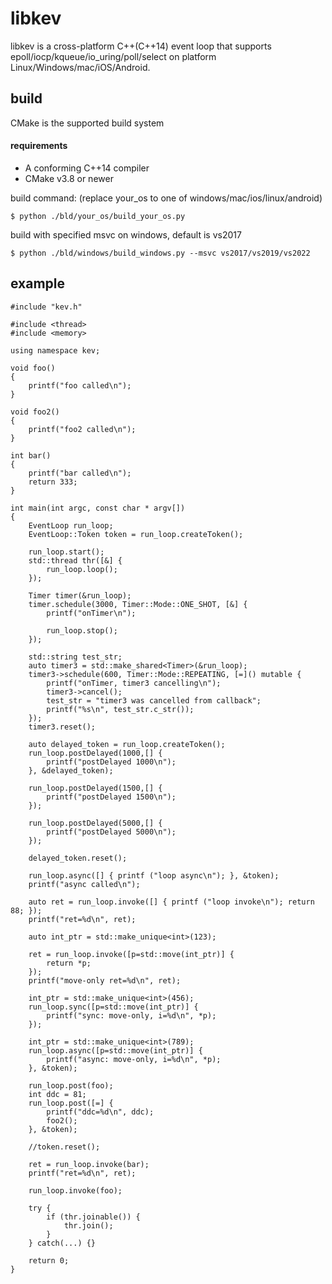 # libkev
libkev is a cross-platform C++(C++14) event loop that supports epoll/iocp/kqueue/io_uring/poll/select on platform Linux/Windows/mac/iOS/Android.

## build
CMake is the supported build system

#### requirements
- A conforming C++14 compiler
- CMake v3.8 or newer

build command: (replace your_os to one of windows/mac/ios/linux/android)
```
$ python ./bld/your_os/build_your_os.py
```
build with specified msvc on windows, default is vs2017
```
$ python ./bld/windows/build_windows.py --msvc vs2017/vs2019/vs2022
```

## example
```
#include "kev.h"

#include <thread>
#include <memory>

using namespace kev;

void foo()
{
    printf("foo called\n");
}

void foo2()
{
    printf("foo2 called\n");
}

int bar()
{
    printf("bar called\n");
    return 333;
}

int main(int argc, const char * argv[])
{
    EventLoop run_loop;
    EventLoop::Token token = run_loop.createToken();

    run_loop.start();
    std::thread thr([&] {
        run_loop.loop();
    });
    
    Timer timer(&run_loop);
    timer.schedule(3000, Timer::Mode::ONE_SHOT, [&] {
        printf("onTimer\n");

        run_loop.stop();
    });

    std::string test_str;
    auto timer3 = std::make_shared<Timer>(&run_loop);
    timer3->schedule(600, Timer::Mode::REPEATING, [=]() mutable {
        printf("onTimer, timer3 cancelling\n");
        timer3->cancel();
        test_str = "timer3 was cancelled from callback";
        printf("%s\n", test_str.c_str());
    });
    timer3.reset();
    
    auto delayed_token = run_loop.createToken();
    run_loop.postDelayed(1000,[] {
        printf("postDelayed 1000\n");
    }, &delayed_token);
    
    run_loop.postDelayed(1500,[] {
        printf("postDelayed 1500\n");
    });
    
    run_loop.postDelayed(5000,[] {
        printf("postDelayed 5000\n");
    });
    
    delayed_token.reset();
    
    run_loop.async([] { printf ("loop async\n"); }, &token);
    printf("async called\n");
    
    auto ret = run_loop.invoke([] { printf ("loop invoke\n"); return 88; });
    printf("ret=%d\n", ret);
    
    auto int_ptr = std::make_unique<int>(123);
    
    ret = run_loop.invoke([p=std::move(int_ptr)] {
        return *p;
    });
    printf("move-only ret=%d\n", ret);
    
    int_ptr = std::make_unique<int>(456);
    run_loop.sync([p=std::move(int_ptr)] {
        printf("sync: move-only, i=%d\n", *p);
    });
    
    int_ptr = std::make_unique<int>(789);
    run_loop.async([p=std::move(int_ptr)] {
        printf("async: move-only, i=%d\n", *p);
    }, &token);
    
    run_loop.post(foo);
    int ddc = 81;
    run_loop.post([=] {
        printf("ddc=%d\n", ddc);
        foo2();
    }, &token);
    
    //token.reset();
    
    ret = run_loop.invoke(bar);
    printf("ret=%d\n", ret);
    
    run_loop.invoke(foo);

    try {
        if (thr.joinable()) {
            thr.join();
        }
    } catch(...) {}

    return 0;
}

```